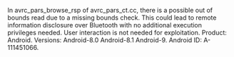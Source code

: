 In avrc_pars_browse_rsp of avrc_pars_ct.cc, there is a possible out of bounds read due to a missing bounds check. This could lead to remote information disclosure over Bluetooth with no additional execution privileges needed. User interaction is not needed for exploitation. Product: Android. Versions: Android-8.0 Android-8.1 Android-9. Android ID: A-111451066.